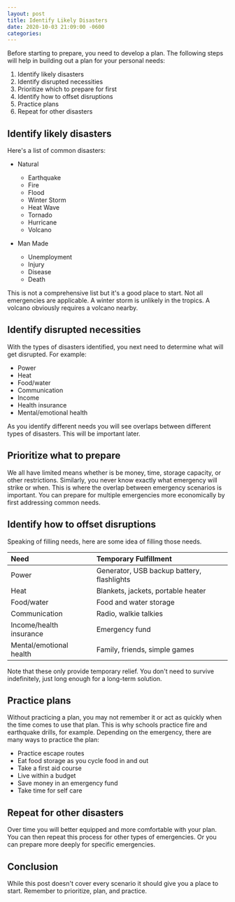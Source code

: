 ```yaml
---
layout: post
title: Identify Likely Disasters
date: 2020-10-03 21:09:00 -0600
categories: 
---
```

Before starting to prepare, you need to develop a plan. The following steps will help in building out a plan for your personal needs:

1. Identify likely disasters
2. Identify disrupted necessities
3. Prioritize which to prepare for first
4. Identify how to offset disruptions
5. Practice plans
6. Repeat for other disasters

## Identify likely disasters

Here's a list of common disasters:

* Natural
  - Earthquake
  - Fire
  - Flood
  - Winter Storm
  - Heat Wave
  - Tornado
  - Hurricane
  - Volcano

* Man Made
  - Unemployment
  - Injury 
  - Disease
  - Death

This is not a comprehensive list but it's a good place to start. Not all emergencies are applicable. A winter storm is unlikely in the tropics. A volcano obviously requires a volcano nearby. 

## Identify disrupted necessities

With the types of disasters identified, you next need to determine what will get disrupted. For example:

* Power
* Heat
* Food/water
* Communication
* Income
* Health insurance
* Mental/emotional health

As you identify different needs you will see overlaps between different types of disasters. This will be important later. 

## Prioritize what to prepare

We all have limited means whether is be money, time, storage capacity, or other restrictions. Similarly, you never know exactly what emergency will strike or when. This is where the overlap between emergency scenarios is important. You can prepare for multiple emergencies more economically by first addressing common needs.

## Identify how to offset disruptions

Speaking of filling needs, here are some idea of filling those needs. 

| Need | Temporary Fulfillment |
|:---|:---|
| Power | Generator, USB backup battery, flashlights |
| Heat | Blankets, jackets, portable heater |
| Food/water | Food and water storage |
| Communication | Radio, walkie talkies |
| Income/health insurance | Emergency fund |
| Mental/emotional health | Family, friends, simple games |

Note that these only provide temporary relief. You don't need to survive indefinitely, just long enough for a long-term solution. 

## Practice plans

Without practicing a plan, you may not remember it or act as quickly when the time comes to use that plan. This is why schools practice fire and earthquake drills, for example. Depending on the emergency, there are many ways to practice the plan:

* Practice escape routes
* Eat food storage as you cycle food in and out
* Take a first aid course
* Live within a budget
* Save money in an emergency fund
* Take time for self care

## Repeat for other disasters

Over time you will better equipped and more comfortable with your plan. You can then repeat this process for other types of emergencies. Or you can prepare more deeply for specific emergencies. 

## Conclusion

While this post doesn't cover every scenario it should give you a place to start. Remember to prioritize, plan, and practice. 
